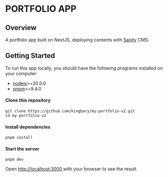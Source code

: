 # PORTFOLIO APP

## Overview

A portfolio app built on NextJS, deploying contents with [Sanity](https://www.sanity.io/) CMS.

## Getting Started

To run this app locally, you should have the following programs installed on your computer:

- [nodejs](https://nodejs.org/)>=20.0.0
- [pnpm](https://pnpm.io/installation)>=9.4.0

#### Clone this repository

```
git clone https://github.com/kingbary/my-portfolio-v2.git
cd my-portfolio-v2
```

#### Install dependencies

```
pnpm install
```

#### Start the server

```
pnpm dev
```

Open [http://localhost:3000](http://localhost:3000) with your browser to see the result.
